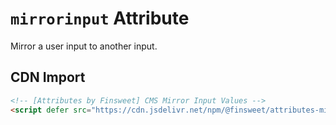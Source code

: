 # `mirrorinput` Attribute

Mirror a user input to another input.

## CDN Import

```html
<!-- [Attributes by Finsweet] CMS Mirror Input Values -->
<script defer src="https://cdn.jsdelivr.net/npm/@finsweet/attributes-mirrorinput@1/mirrorinput.js"></script>
```
